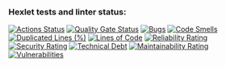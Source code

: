 ### Hexlet tests and linter status:
[![Actions Status](https://github.com/ikuznets93/python-project-49/actions/workflows/hexlet-check.yml/badge.svg)](https://github.com/ikuznets93/python-project-49/actions)
[![Quality Gate Status](https://sonarcloud.io/api/project_badges/measure?project=ikuznets93_python-project-49&metric=alert_status)](https://sonarcloud.io/summary/new_code?id=ikuznets93_python-project-49)
[![Bugs](https://sonarcloud.io/api/project_badges/measure?project=ikuznets93_python-project-49&metric=bugs)](https://sonarcloud.io/summary/new_code?id=ikuznets93_python-project-49)
[![Code Smells](https://sonarcloud.io/api/project_badges/measure?project=ikuznets93_python-project-49&metric=code_smells)](https://sonarcloud.io/summary/new_code?id=ikuznets93_python-project-49)
[![Duplicated Lines (%)](https://sonarcloud.io/api/project_badges/measure?project=ikuznets93_python-project-49&metric=duplicated_lines_density)](https://sonarcloud.io/summary/new_code?id=ikuznets93_python-project-49)
[![Lines of Code](https://sonarcloud.io/api/project_badges/measure?project=ikuznets93_python-project-49&metric=ncloc)](https://sonarcloud.io/summary/new_code?id=ikuznets93_python-project-49)
[![Reliability Rating](https://sonarcloud.io/api/project_badges/measure?project=ikuznets93_python-project-49&metric=reliability_rating)](https://sonarcloud.io/summary/new_code?id=ikuznets93_python-project-49)
[![Security Rating](https://sonarcloud.io/api/project_badges/measure?project=ikuznets93_python-project-49&metric=security_rating)](https://sonarcloud.io/summary/new_code?id=ikuznets93_python-project-49)
[![Technical Debt](https://sonarcloud.io/api/project_badges/measure?project=ikuznets93_python-project-49&metric=sqale_index)](https://sonarcloud.io/summary/new_code?id=ikuznets93_python-project-49)
[![Maintainability Rating](https://sonarcloud.io/api/project_badges/measure?project=ikuznets93_python-project-49&metric=sqale_rating)](https://sonarcloud.io/summary/new_code?id=ikuznets93_python-project-49)
[![Vulnerabilities](https://sonarcloud.io/api/project_badges/measure?project=ikuznets93_python-project-49&metric=vulnerabilities)](https://sonarcloud.io/summary/new_code?id=ikuznets93_python-project-49)